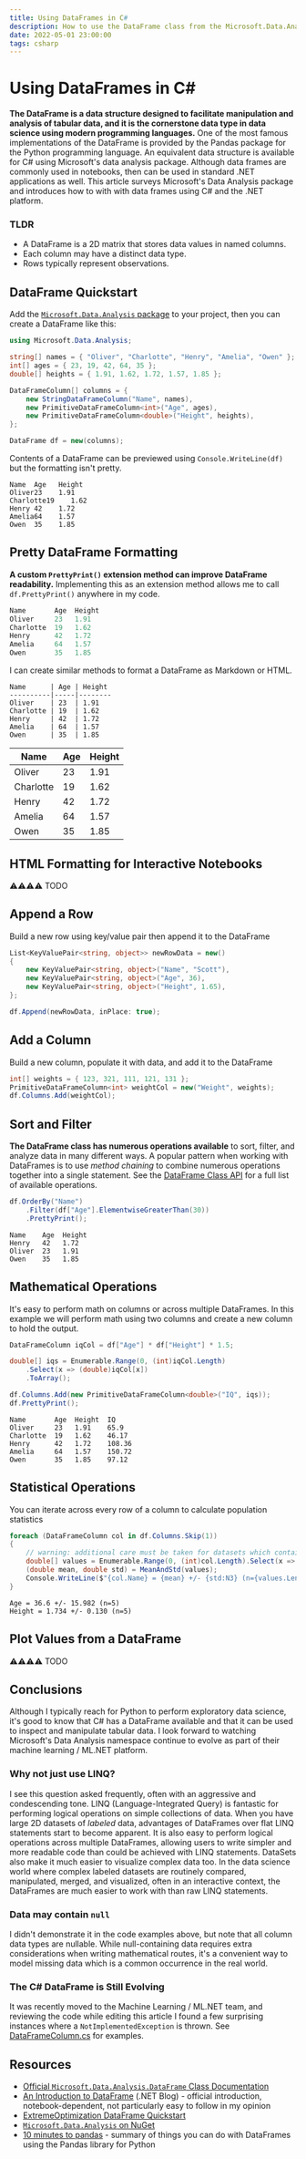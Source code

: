 ```yaml
---
title: Using DataFrames in C#
description: How to use the DataFrame class from the Microsoft.Data.Analysis package to interact with tabular data
date: 2022-05-01 23:00:00
tags: csharp
---
```


# Using DataFrames in C# 

**The DataFrame is a data structure designed to facilitate manipulation and analysis of tabular data, and it is the cornerstone data type in data science using modern programming languages.** One of the most famous implementations of the DataFrame is provided by the Pandas package for the Python programming language. An equivalent data structure is available for C# using Microsoft's data analysis package. Although data frames are commonly used in notebooks, then can be used in standard .NET applications as well. This article surveys Microsoft's Data Analysis package and introduces how to with with data frames using C# and the .NET platform.

### TLDR
* A DataFrame is a 2D matrix that stores data values in named columns.
* Each column may have a distinct data type.
* Rows typically represent observations.

## DataFrame Quickstart

Add the [`Microsoft.Data.Analysis` package](https://www.nuget.org/packages/Microsoft.Data.Analysis/) to your project, then you can create a DataFrame like this:

```cs
using Microsoft.Data.Analysis;

string[] names = { "Oliver", "Charlotte", "Henry", "Amelia", "Owen" };
int[] ages = { 23, 19, 42, 64, 35 };
double[] heights = { 1.91, 1.62, 1.72, 1.57, 1.85 };

DataFrameColumn[] columns = {
    new StringDataFrameColumn("Name", names),
    new PrimitiveDataFrameColumn<int>("Age", ages),
    new PrimitiveDataFrameColumn<double>("Height", heights),
};

DataFrame df = new(columns);
```

Contents of a DataFrame can be previewed using `Console.WriteLine(df)` but the formatting isn't pretty.

```text
Name  Age   Height
Oliver23    1.91
Charlotte19    1.62
Henry 42    1.72
Amelia64    1.57
Owen  35    1.85
```

## Pretty DataFrame Formatting

**A custom `PrettyPrint()` extension method can improve DataFrame readability.** Implementing this as an extension method allows me to call `df.PrettyPrint()` anywhere in my code.

```cs
Name       Age  Height
Oliver     23   1.91
Charlotte  19   1.62
Henry      42   1.72
Amelia     64   1.57
Owen       35   1.85
```

I can create similar methods to format a DataFrame as Markdown or HTML.

```text
Name      | Age | Height
----------|-----|--------
Oliver    | 23  | 1.91
Charlotte | 19  | 1.62
Henry     | 42  | 1.72
Amelia    | 64  | 1.57
Owen      | 35  | 1.85
```


Name      | Age | Height
----------|-----|--------
Oliver    | 23  | 1.91
Charlotte | 19  | 1.62
Henry     | 42  | 1.72
Amelia    | 64  | 1.57
Owen      | 35  | 1.85

## HTML Formatting for Interactive Notebooks

⚠️⚠️⚠️⚠️ TODO

## Append a Row

Build a new row using key/value pair then append it to the DataFrame

```cs
List<KeyValuePair<string, object>> newRowData = new()
{
    new KeyValuePair<string, object>("Name", "Scott"),
    new KeyValuePair<string, object>("Age", 36),
    new KeyValuePair<string, object>("Height", 1.65),
};

df.Append(newRowData, inPlace: true);
```

## Add a Column

Build a new column, populate it with data, and add it to the DataFrame

```cs
int[] weights = { 123, 321, 111, 121, 131 };
PrimitiveDataFrameColumn<int> weightCol = new("Weight", weights);
df.Columns.Add(weightCol);
```

## Sort and Filter

**The DataFrame class has numerous operations available** to sort, filter, and analyze data in many different ways. A popular pattern when working with DataFrames is to use _method chaining_ to combine numerous operations together into a single statement. See the [DataFrame Class API](https://docs.microsoft.com/en-us/dotnet/api/microsoft.data.analysis.dataframe) for a full list of available operations.

```cs
df.OrderBy("Name")
    .Filter(df["Age"].ElementwiseGreaterThan(30))
    .PrettyPrint();
```

```text
Name    Age  Height
Henry   42   1.72
Oliver  23   1.91
Owen    35   1.85
```

## Mathematical Operations

It's easy to perform math on columns or across multiple DataFrames. In this example we will perform math using two columns and create a new column to hold the output.

```cs
DataFrameColumn iqCol = df["Age"] * df["Height"] * 1.5;

double[] iqs = Enumerable.Range(0, (int)iqCol.Length)
    .Select(x => (double)iqCol[x])
    .ToArray();

df.Columns.Add(new PrimitiveDataFrameColumn<double>("IQ", iqs));
df.PrettyPrint();
```

```text
Name       Age  Height  IQ
Oliver     23   1.91    65.9
Charlotte  19   1.62    46.17
Henry      42   1.72    108.36
Amelia     64   1.57    150.72
Owen       35   1.85    97.12
```

## Statistical Operations

You can iterate across every row of a column to calculate population statistics

```cs
foreach (DataFrameColumn col in df.Columns.Skip(1))
{
    // warning: additional care must be taken for datasets which contain null
    double[] values = Enumerable.Range(0, (int)col.Length).Select(x => Convert.ToDouble(col[x])).ToArray();
    (double mean, double std) = MeanAndStd(values);
    Console.WriteLine($"{col.Name} = {mean} +/- {std:N3} (n={values.Length})");
}
```

```text
Age = 36.6 +/- 15.982 (n=5)
Height = 1.734 +/- 0.130 (n=5)
```

## Plot Values from a DataFrame

⚠️⚠️⚠️⚠️ TODO

## Conclusions

Although I typically reach for Python to perform exploratory data science, it's good to know that C# has a DataFrame available and that it can be used to inspect and manipulate tabular data. I look forward to watching Microsoft's Data Analysis namespace continue to evolve as part of their machine learning / ML.NET platform.

### Why not just use LINQ?

I see this question asked frequently, often with an aggressive and condescending tone. LINQ (Language-Integrated Query) is fantastic for performing logical operations on simple collections of data. When you have large 2D datasets of _labeled_ data, advantages of DataFrames over flat LINQ statements start to become apparent. It is also easy to perform logical operations across multiple DataFrames, allowing users to write simpler and more readable code than could be achieved with LINQ statements. DataSets also make it much easier to visualize complex data too. In the data science world where complex labeled datasets are routinely compared, manipulated, merged, and visualized, often in an interactive context, the DataFrames are much easier to work with than raw LINQ statements.

### Data may contain `null`

I didn't demonstrate it in the code examples above, but note that all column data types are nullable. While null-containing data requires extra considerations when writing mathematical routes, it's a convenient way to model missing data which is a common occurrence in the real world. 

### The C# DataFrame is Still Evolving

It was recently moved to the Machine Learning / ML.NET team, and reviewing the code while editing this article I found a few surprising instances where a `NotImplementedException` is thrown. See [DataFrameColumn.cs](https://github.com/dotnet/machinelearning/blob/main/src/Microsoft.Data.Analysis/DataFrameColumn.cs) for examples.

## Resources
* [Official `Microsoft.Data.Analysis.DataFrame` Class Documentation](https://docs.microsoft.com/en-us/dotnet/api/microsoft.data.analysis.dataframe)
* [An Introduction to DataFrame](https://devblogs.microsoft.com/dotnet/an-introduction-to-dataframe/) (.NET Blog) - official introduction, notebook-dependent, not particularly easy to follow in my opinion
* [ExtremeOptimization DataFrame Quickstart](https://www.extremeoptimization.com/QuickStart/CSharp/DataFrames.aspx)
* [`Microsoft.Data.Analysis` on NuGet](https://www.nuget.org/packages/Microsoft.Data.Analysis/)
* [10 minutes to pandas](https://pandas.pydata.org/docs/user_guide/10min.html) - summary of things you can do with DataFrames using the Pandas library for Python